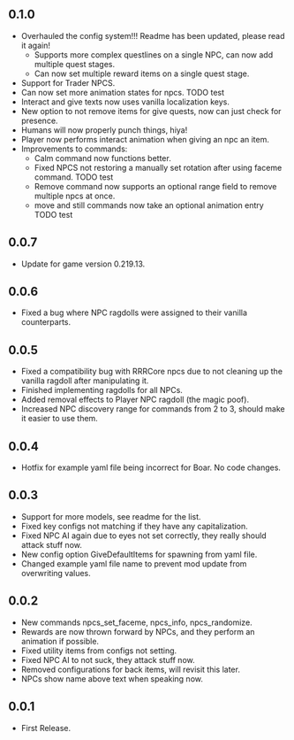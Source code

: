 

## 0.1.0

* Overhauled the config system!!! Readme has been updated, please read it again!
    * Supports more complex questlines on a single NPC, can now add multiple quest stages.
    * Can now set multiple reward items on a single quest stage.
* Support for Trader NPCS.
* Can now set more animation states for npcs. TODO test
* Interact and give texts now uses vanilla localization keys.
* New option to not remove items for give quests, now can just check for presence.
* Humans will now properly punch things, hiya!
* Player now performs interact animation when giving an npc an item.
* Improvements to commands: 
    * Calm command now functions better.
    * Fixed NPCS not restoring a manually set rotation after using faceme command. TODO test
    * Remove command now supports an optional range field to remove multiple npcs at once.
    * move and still commands now take an optional animation entry TODO test

## 0.0.7

* Update for game version 0.219.13.

## 0.0.6

* Fixed a bug where NPC ragdolls were assigned to their vanilla counterparts.

## 0.0.5

* Fixed a compatibility bug with RRRCore npcs due to not cleaning up the vanilla ragdoll after manipulating it.
* Finished implementing ragdolls for all NPCs.
* Added removal effects to Player NPC ragdoll (the magic poof).
* Increased NPC discovery range for commands from 2 to 3, should make it easier to use them.

## 0.0.4

* Hotfix for example yaml file being incorrect for Boar. No code changes.

## 0.0.3

* Support for more models, see readme for the list.
* Fixed key configs not matching if they have any capitalization.
* Fixed NPC AI again due to eyes not set correctly, they really should attack stuff now.
* New config option GiveDefaultItems for spawning from yaml file.
* Changed example yaml file name to prevent mod update from overwriting values.

## 0.0.2

* New commands npcs_set_faceme, npcs_info, npcs_randomize.
* Rewards are now thrown forward by NPCs, and they perform an animation if possible.
* Fixed utility items from configs not setting.
* Fixed NPC AI to not suck, they attack stuff now.
* Removed configurations for back items, will revisit this later.
* NPCs show name above text when speaking now.

## 0.0.1

* First Release.
